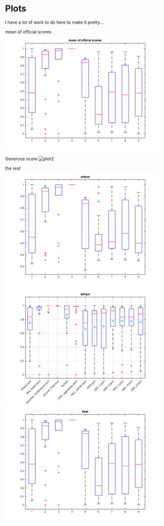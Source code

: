 # Plots

I have a lot of work to do here to make it pretty...

mean of official scores
![plot1](./plots/official.png "fuck off")

Generous score
![plot2](./plots/sum_of_tmepos.png "you silly cunt")

the rest
![plot3](./plots/phase.png "james has a fanny")
![plot4](./plots/tempo.png "jerry is not friendly")
![plot5](./plots/beat.png "max is a dickhead")
